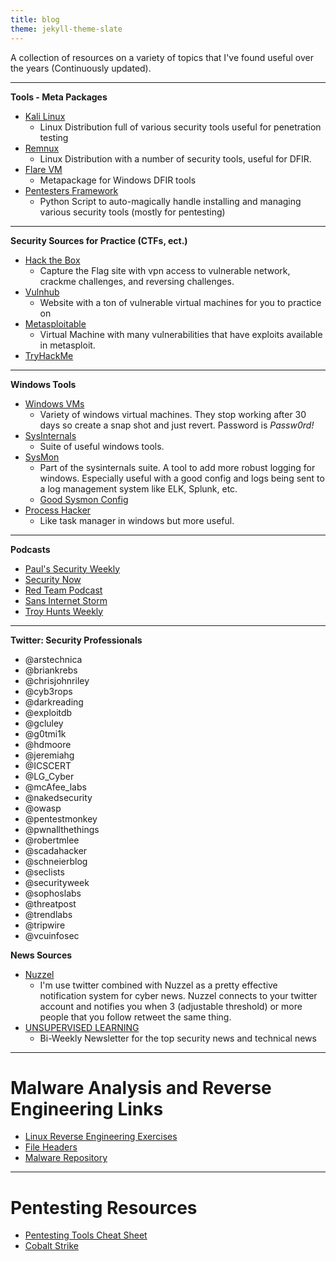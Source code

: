```yaml
---
title: blog
theme: jekyll-theme-slate
---
```


A collection of resources on a variety of topics that I've found useful over the years (Continuously updated).

<!--kg-card-begin: hr-->
* * *
<!--kg-card-end: hr--><!--kg-card-begin: markdown-->

**Tools - Meta Packages**

- [Kali Linux](https://www.kali.org/downloads/)
  - Linux Distribution full of various security tools useful for penetration testing
- [Remnux](https://remnux.org/)
  - Linux Distribution with a number of security tools, useful for DFIR.
- [Flare VM](https://www.fireeye.com/blog/threat-research/2017/07/flare-vm-the-windows-malware.html)
  - Metapackage for Windows DFIR tools
- [Pentesters Framework](https://github.com/trustedsec/ptf)
  - Python Script to auto-magically handle installing and managing various security tools (mostly for pentesting)
<!--kg-card-end: markdown--><!--kg-card-begin: hr-->
* * *
<!--kg-card-end: hr--><!--kg-card-begin: markdown-->

**Security Sources for Practice (CTFs, ect.)**

- [Hack the Box](https://www.hackthebox.eu/)
  - Capture the Flag site with vpn access to vulnerable network, crackme challenges, and reversing challenges.
- [Vulnhub](https://www.vulnhub.com/)
  - Website with a ton of vulnerable virtual machines for you to practice on
- [Metasploitable](https://sourceforge.net/projects/metasploitable/)
  - Virtual Machine with many vulnerabilities that have exploits available in metasploit.
- [TryHackMe](https://tryhackme.com/)
<!--kg-card-end: markdown--><!--kg-card-begin: hr-->
* * *
<!--kg-card-end: hr--><!--kg-card-begin: markdown-->

**Windows Tools**

- [Windows VMs](https://developer.microsoft.com/en-us/microsoft-edge/tools/vms/)
  - Variety of windows virtual machines. They stop working after 30 days so create a snap shot and just revert. Password is _Passw0rd!_
- [SysInternals](https://docs.microsoft.com/en-us/sysinternals/downloads/)
  - Suite of useful windows tools.
- [SysMon](https://docs.microsoft.com/en-us/sysinternals/downloads/sysmon)
  - Part of the sysinternals suite. A tool to add more robust logging for windows. Especially useful with a good config and logs being sent to a log management system like ELK, Splunk, etc.
  - [Good Sysmon Config](https://github.com/SwiftOnSecurity/sysmon-config)
- [Process Hacker](https://processhacker.sourceforge.io/)
  - Like task manager in windows but more useful.
<!--kg-card-end: markdown--><!--kg-card-begin: hr-->
* * *
<!--kg-card-end: hr--><!--kg-card-begin: markdown-->

**Podcasts**

- [Paul's Security Weekly](https://securityweekly.com/)
- [Security Now](https://twit.tv/shows/security-now)
- [Red Team Podcast](https://redteams.net/podcast)
- [Sans Internet Storm](https://isc.sans.edu/)
- [Troy Hunts Weekly](https://www.troyhunt.com/my-weekly-updates-are-now-available-as-an-audio-podcast/)
<!--kg-card-end: markdown--><!--kg-card-begin: hr-->
* * *
<!--kg-card-end: hr-->

**Twitter: Security Professionals**

<!--kg-card-begin: markdown-->
- @arstechnica
- @briankrebs
- @chrisjohnriley
- @cyb3rops
- @darkreading
- @exploitdb
- @gcluley
- @g0tmi1k
- @hdmoore
- @jeremiahg
- @ICSCERT
- @LG\_Cyber
- @mcAfee\_labs
- @nakedsecurity
- @owasp
- @pentestmonkey
- @pwnallthethings
- @robertmlee
- @scadahacker
- @schneierblog
- @seclists
- @securityweek
- @sophoslabs
- @threatpost
- @trendlabs
- @tripwire
- @vcuinfosec
<!--kg-card-end: markdown--><!--kg-card-begin: markdown-->

**News Sources**

- [Nuzzel](https://blog.nuzzel.com/)
  - I'm use twitter combined with Nuzzel as a pretty effective notification system for cyber news. Nuzzel connects to your twitter account and notifies you when 3 (adjustable threshold) or more people that you follow retweet the same thing.
- [UNSUPERVISED LEARNING](https://danielmiessler.com/subscribe/)
  - Bi-Weekly Newsletter for the top security news and technical news
<!--kg-card-end: markdown--><!--kg-card-begin: hr-->
* * *
<!--kg-card-end: hr--><!--kg-card-begin: markdown-->
# Malware Analysis and Reverse Engineering Links

- [Linux Reverse Engineering Exercises](https://github.com/michalmalik/linux-re-101)
- [File Headers](https://www.garykessler.net/library/file_sigs.html)
- [Malware Repository](https://github.com/ytisf/theZoo)
<!--kg-card-end: markdown--><!--kg-card-begin: hr-->
* * *
<!--kg-card-end: hr--><!--kg-card-begin: markdown-->
# Pentesting Resources

- [Pentesting Tools Cheat Sheet](https://highon.coffee/blog/penetration-testing-tools-cheat-sheet/#introduction)
- [Cobalt Strike](https://blog.cobaltstrike.com/2015/09/30/advanced-threat-tactics-course-and-notes/)
<!--kg-card-end: markdown-->
